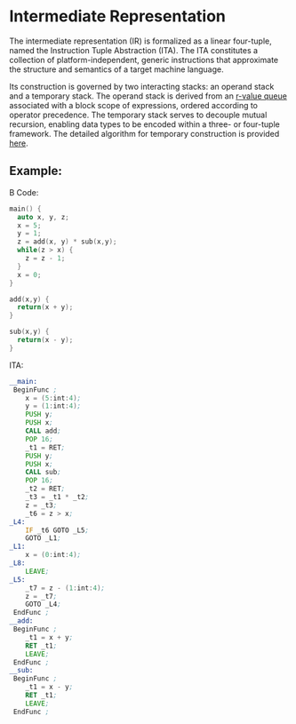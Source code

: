 # Intermediate Representation

The intermediate representation (IR) is formalized as a linear four-tuple, named the Instruction Tuple Abstraction (ITA). The ITA constitutes a collection of platform-independent, generic instructions that approximate the structure and semantics of a target machine language.

Its construction is governed by two interacting stacks: an operand stack and a temporary stack. The operand stack is derived from an [r-value queue](https://github.com/jahan-addison/credence/blob/master/credence/queue.cc) associated with a block scope of expressions, ordered according to operator precedence. The temporary stack serves to decouple mutual recursion, enabling data types to be encoded within a three- or four-tuple framework. The detailed algorithm for temporary construction is provided [here](https://github.com/jahan-addison/credence/blob/master/credence/ir/temp.cc).


## Example:

B Code:

```C
main() {
  auto x, y, z;
  x = 5;
  y = 1;
  z = add(x, y) * sub(x,y);
  while(z > x) {
    z = z - 1;
  }
  x = 0;
}

add(x,y) {
  return(x + y);
}

sub(x,y) {
  return(x - y);
}
```

ITA:

```asm
__main:
 BeginFunc ;
    x = (5:int:4);
    y = (1:int:4);
    PUSH y;
    PUSH x;
    CALL add;
    POP 16;
    _t1 = RET;
    PUSH y;
    PUSH x;
    CALL sub;
    POP 16;
    _t2 = RET;
    _t3 = _t1 * _t2;
    z = _t3;
    _t6 = z > x;
_L4:
    IF _t6 GOTO _L5;
    GOTO _L1;
_L1:
    x = (0:int:4);
_L8:
    LEAVE;
_L5:
    _t7 = z - (1:int:4);
    z = _t7;
    GOTO _L4;
 EndFunc ;
__add:
 BeginFunc ;
    _t1 = x + y;
    RET _t1;
    LEAVE;
 EndFunc ;
__sub:
 BeginFunc ;
    _t1 = x - y;
    RET _t1;
    LEAVE;
 EndFunc ;
```
